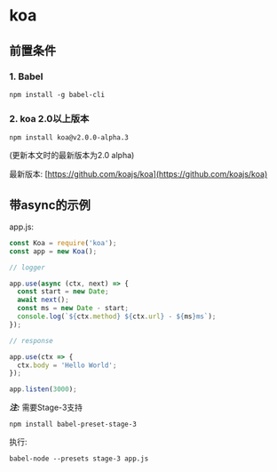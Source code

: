 # koa

## 前置条件

### 1. Babel

```
npm install -g babel-cli
```

### 2. koa 2.0以上版本

```
npm install koa@v2.0.0-alpha.3
```

(更新本文时的最新版本为2.0 alpha) 

最新版本: [https://github.com/koajs/koa](https://github.com/koajs/koa)

## 带async的示例

app.js: 

```js
const Koa = require('koa');
const app = new Koa();

// logger

app.use(async (ctx, next) => {
  const start = new Date;
  await next();
  const ms = new Date - start;
  console.log(`${ctx.method} ${ctx.url} - ${ms}ms`);
});

// response

app.use(ctx => {
  ctx.body = 'Hello World';
});

app.listen(3000);
```

***注:*** 需要Stage-3支持

```
npm install babel-preset-stage-3
```

执行:

```
babel-node --presets stage-3 app.js
```

